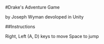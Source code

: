 #Drake's Adventure Game

by Joseph Wyman devoloped in Unity

##Instructions

Right, Left (A, D) keys to move
Space to jump
